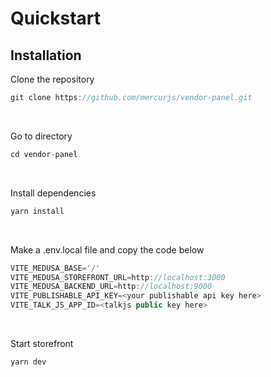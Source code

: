 # Quickstart

## Installation
Clone the repository

```js
git clone https://github.com/mercurjs/vendor-panel.git
```
&nbsp;

Go to directory
```js
cd vendor-panel
```
&nbsp;

Install dependencies
```js
yarn install
```
&nbsp;

Make a .env.local file and copy the code below
```js
VITE_MEDUSA_BASE='/'
VITE_MEDUSA_STOREFRONT_URL=http://localhost:3000
VITE_MEDUSA_BACKEND_URL=http://localhost:9000
VITE_PUBLISHABLE_API_KEY=<your publishable api key here>
VITE_TALK_JS_APP_ID=<talkjs public key here>
```
&nbsp;

Start storefront
```js
yarn dev
```